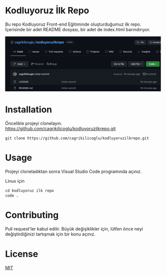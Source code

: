 # Kodluyoruz İlk Repo

Bu repo Kodluyoruz Front-end Eğitiminde oluşturduğumuz ilk repo. İçerisinde bir adet README dosyası, bir adet de index.html barındırıyor.

![Proje görseli](/images/GitHubProject.png)

# Installation

Öncelikle projeyi clonelayın. https://github.com/cagrikilicoglu/kodluyoruzilkrepo.git

```
git clone https://github.com/cagrikilicoglu/kodluyoruzilkrepo.git
```

# Usage

Projeyi cloneladıktan sonra Visual Studio Code programında açınız.

Linux için

```
cd kodluyoruz ilk repo
code .
```

# Contributing

Pull request'ler kabul edilir. Büyük değişiklikler için, lütfen önce neyi değiştirdiğinizi tartışmak için bir konu açınız.

# License

[MIT](https://choosealicense.com/licenses/mit/)
